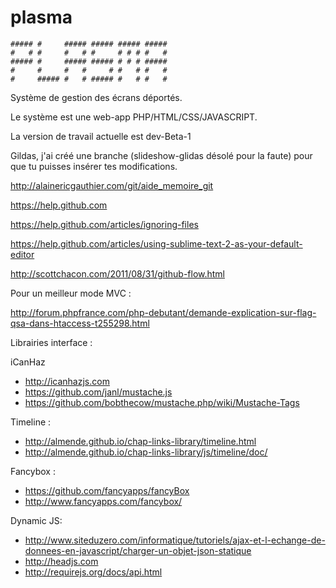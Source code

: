 plasma
======
```
##### #     ##### ##### ##### #####
#   # #     #   # #     # # # #   #
##### #     ##### ##### # # # #####
#     #     #   #     # #   # #   #
#     ##### #   # ##### #   # #   #
```


Système de gestion des écrans déportés.

Le système est une web-app PHP/HTML/CSS/JAVASCRIPT.

La version de travail actuelle est dev-Beta-1

Gildas, j'ai créé une branche (slideshow-glidas désolé pour la faute) pour que tu puisses insérer tes modifications.


http://alainericgauthier.com/git/aide_memoire_git

https://help.github.com

https://help.github.com/articles/ignoring-files

https://help.github.com/articles/using-sublime-text-2-as-your-default-editor

http://scottchacon.com/2011/08/31/github-flow.html


Pour un meilleur mode MVC :

http://forum.phpfrance.com/php-debutant/demande-explication-sur-flag-qsa-dans-htaccess-t255298.html

Librairies interface :

iCanHaz
- http://icanhazjs.com
- https://github.com/janl/mustache.js
- https://github.com/bobthecow/mustache.php/wiki/Mustache-Tags
 
Timeline :
- http://almende.github.io/chap-links-library/timeline.html
- http://almende.github.io/chap-links-library/js/timeline/doc/

Fancybox :
- https://github.com/fancyapps/fancyBox
- http://www.fancyapps.com/fancybox/

Dynamic JS:
- http://www.siteduzero.com/informatique/tutoriels/ajax-et-l-echange-de-donnees-en-javascript/charger-un-objet-json-statique
- http://headjs.com
- http://requirejs.org/docs/api.html
